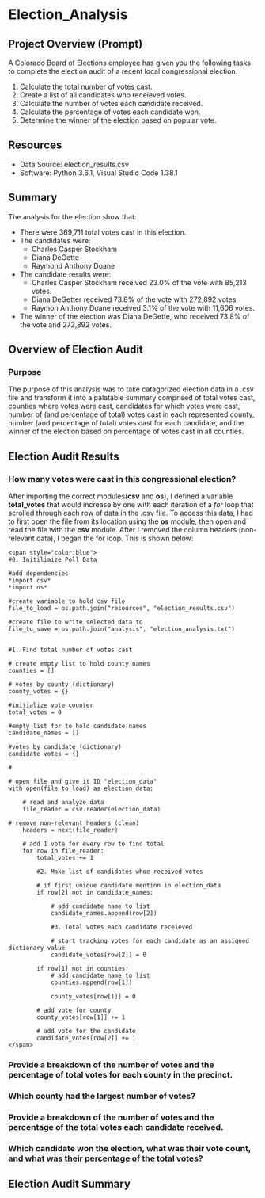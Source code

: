 
# Election_Analysis

## Project Overview (Prompt)
A Colorado Board of  Elections employee has given you the following tasks to complete the election audit of a recent local congressional election.

1. Calculate the total number of votes cast.
2. Create a list of all candidates who receieved votes.
3. Calculate the number of votes each candidate received.
4. Calculate the percentage of votes each candidate won.
5. Determine the winner of the election based on popular vote.

## Resources
- Data Source: election_results.csv
- Software: Python 3.6.1, Visual Studio Code 1.38.1

## Summary
The analysis for the election show that:
- There were 369,711 total votes cast in this election.
- The candidates were:
    - Charles Casper Stockham
    - Diana DeGette
    - Raymond Anthony Doane
- The candidate results were:
    - Charles Casper Stockham received 23.0% of the vote with 85,213 votes.
    - Diana DeGetter received 73.8% of the vote with 272,892 votes.
    - Raymon Anthony Doane received 3.1% of the vote with 11,606 votes.
- The winner of the election was Diana DeGette, who received 73.8% of the vote and 272,892 votes.

## Overview of Election Audit

### Purpose
The purpose of this analysis was to take catagorized election data in a .csv file and transform it into a palatable summary comprised of total votes cast, counties where votes were cast, candidates for which votes were cast, number of (and percentage of total) votes cast in each represented county, number (and percentage of total) votes cast for each candidate, and the winner of the election based on percentage of votes cast in all counties.

## Election Audit Results

### How many votes were cast in this congressional election?
After importing the correct modules(**csv** and **os**), I defined a variable **total_votes** that would increase by one with each iteration of a *for* loop that scrolled through each row of data in the .csv file. To access this data, I had to first open the file from its location using the **os** module, then open and read the file with the **csv** module. After I removed the column headers (non-relevant data), I began the for loop. This is shown below:
```
<span style="color:blue">
#0. Initiliaize Poll Data

#add dependencies
*import csv*
*import os*

#create variable to hold csv file
file_to_load = os.path.join("resources", "election_results.csv")

#create file to write selected data to
file_to_save = os.path.join("analysis", "election_analysis.txt")


#1. Find total number of votes cast

# create empty list to hold county names
counties = []

# votes by county (dictionary)
county_votes = {}

#initialize vote counter
total_votes = 0

#empty list for to hold candidate names
candidate_names = []

#votes by candidate (dictionary)
candidate_votes = {}

#

# open file and give it ID "election_data"
with open(file_to_load) as election_data:
    
    # read and analyze data
    file_reader = csv.reader(election_data)

# remove non-relevant headers (clean)
    headers = next(file_reader)

    # add 1 vote for every row to find total
    for row in file_reader:
        total_votes += 1
        
        #2. Make list of candidates whoe received votes

        # if first unique candidate mention in election_data
        if row[2] not in candidate_names:

            # add candidate name to list
            candidate_names.append(row[2])

            #3. Total votes each candidate receieved

            # start tracking votes for each candidate as an assigned dictionary value
            candidate_votes[row[2]] = 0
        
        if row[1] not in counties:
            # add candidate name to list
            counties.append(row[1])

            county_votes[row[1]] = 0

        # add vote for county
        county_votes[row[1]] += 1

        # add vote for the candidate
        candidate_votes[row[2]] += 1
</span>

```

### Provide a breakdown of the number of votes and the percentage of total votes for each county in the precinct.

### Which county had the largest number of votes?

### Provide a breakdown of the number of votes and the percentage of the total votes each candidate received.

### Which candidate won the election, what was their vote count, and what was their percentage of the total votes?

## Election Audit Summary

